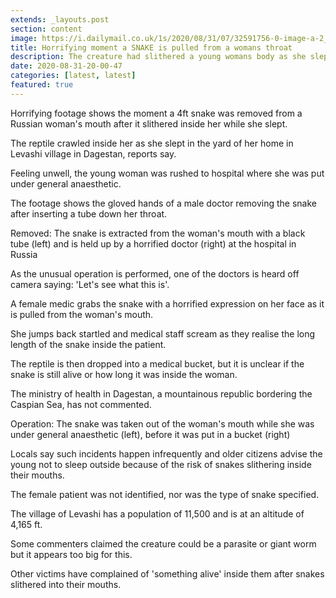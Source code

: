 ```yaml
---
extends: _layouts.post
section: content
image: https://i.dailymail.co.uk/1s/2020/08/31/07/32591756-0-image-a-2_1598855045158.jpg 
title: Horrifying moment a SNAKE is pulled from a womans throat 
description: The creature had slithered a young womans body as she slept in the yard of her home in Levashi village, in Dagestan, say reports. 
date: 2020-08-31-20-00-47 
categories: [latest, latest] 
featured: true 
--- 
```

Horrifying footage shows the moment a 4ft snake was removed from a Russian woman's mouth after it slithered inside her while she slept. 

The reptile crawled inside her as she slept in the yard of her home in Levashi village in Dagestan, reports say.   

Feeling unwell, the young woman was rushed to hospital where she was put under general anaesthetic.

The footage shows the gloved hands of a male doctor removing the snake after inserting a tube down her throat.

Removed: The snake is extracted from the woman's mouth with a black tube (left) and is held up by a horrified doctor (right) at the hospital in Russia 

As the unusual operation is performed, one of the doctors is heard off camera saying: 'Let's see what this is'.

A female medic grabs the snake with a horrified expression on her face as it is pulled from the woman's mouth.

She jumps back startled and medical staff scream as they realise the long length of the snake inside the patient.

The reptile is then dropped into a medical bucket, but it is unclear if the snake is still alive or how long it was inside the woman.

The ministry of health in Dagestan, a mountainous republic bordering the Caspian Sea, has not commented.

Operation: The snake was taken out of the woman's mouth while she was under general anaesthetic (left), before it was put in a bucket (right)

Locals say such incidents happen infrequently and older citizens advise the young not to sleep outside because of the risk of snakes slithering inside their mouths.

The female patient was not identified, nor was the type of snake specified.

The village of Levashi has a population of 11,500 and is at an altitude of 4,165 ft.

Some commenters claimed the creature could be a parasite or giant worm but it appears too big for this.

Other victims have complained of 'something alive' inside them after snakes slithered into their mouths.


